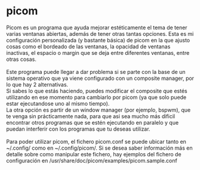 # picom
Picom es un programa que ayuda mejorar estéticamente el tema de tener varias ventanas abiertas, además de tener otras tantas opciones.
Esta es mi configuración personalizada (y bastante básica) de picom en la que ajusto cosas como el bordeado de las ventanas,
la opacidad de ventanas inactivas, el espacio o margin que se deja entre diferentes ventanas, entre otras cosas.
<br><br>
Este programa puede llegar a dar problema si se parte con la base de un sistema operativo que ya viene configurado con un
composite manager, por lo que hay 2 alternativas.<br>
Si sabes lo que estás haciendo, puedes modificar el composite que estés utilizando en ese momento para cambiarlo por picom (ya que solo puede estar ejecutandose uno al mismo tiempo). <br>
La otra opción es partir de un window manager (por ejemplo, bspwm), que te venga sin prácticamente nada, para que asi sea mucho más dificil encontrar 
otros programas que se estén ejecutando en paralelo y que puedan interferir con los programas que tu deseas utilizar.
<br><br>
Para poder utilizar picom, el fichero picom.conf se puede ubicar tanto en ~/.config/ como en ~/.config/picom/.
Si se desea saber información más en detalle sobre como manipular este fichero, hay ejemplos del fichero de configuración
en /usr/share/doc/picom/examples/picom.sample.conf
